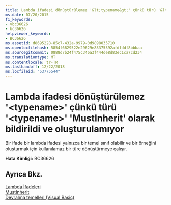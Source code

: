 ```yaml
---
title: Lambda ifadesi dönüştürülemez '&lt;typename&gt;' çünkü türü '&lt;typename&gt;' 'MustInherit' olarak bildirildi ve oluşturulamıyor
ms.date: 07/20/2015
f1_keywords:
- vbc36626
- bc36626
helpviewer_keywords:
- BC36626
ms.assetid: d8695228-85c7-432a-9979-0d9898035710
ms.openlocfilehash: 5854f6829522e29629e83375392afdfddf8bbbaa
ms.sourcegitcommit: 0888d7b24f475c346a3f444de8d83ec1ca7cd234
ms.translationtype: MT
ms.contentlocale: tr-TR
ms.lasthandoff: 12/22/2018
ms.locfileid: "53775544"
---
```

# <a name="lambda-expression-cannot-be-converted-to-lttypenamegt-because-type-lttypenamegt-is-declared-mustinherit-and-cannot-be-created"></a>Lambda ifadesi dönüştürülemez '&lt;typename&gt;' çünkü türü '&lt;typename&gt;' 'MustInherit' olarak bildirildi ve oluşturulamıyor
Bir ifade bir lambda ifadesi yalnızca bir temel sınıf olabilir ve bir örneğini oluşturmak için kullanılamaz bir türe dönüştürmeye çalışır.  
  
 **Hata Kimliği:** BC36626  
  
## <a name="see-also"></a>Ayrıca Bkz.  
 [Lambda İfadeleri](../../visual-basic/programming-guide/language-features/procedures/lambda-expressions.md)  
 [MustInherit](../../visual-basic/language-reference/modifiers/mustinherit.md)  
 [Devralma temelleri (Visual Basic)](~/docs/visual-basic/programming-guide/language-features/objects-and-classes/inheritance-basics.md)
